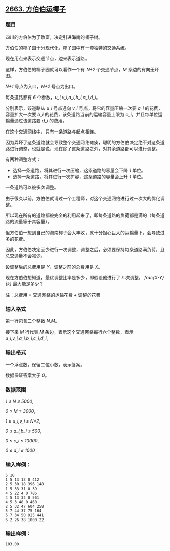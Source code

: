 ## [2663. 方伯伯运椰子](https://www.acwing.com/problem/content/2665/)

### 题目

四川的方伯伯为了致富，决定引进海南的椰子树。

方伯伯的椰子园十分现代化，椰子园中有一套独特的交通系统。

现在用点来表示交通节点，边来表示道路。

这样，方伯伯的椰子园就可以看作一个有 *N+2* 个交通节点，*M* 条边的有向无环图。

*N+1* 号点为入口，*N+2* 号点为出口。

每条道路都有 *6* 个参数，*u_i,v_i,a_i,b_i,c_i,d_i*。

分别表示，该道路从 *u_i* 号点通向 *v_i* 号点，将它的容量压缩一次要 *a_i* 的花费，容量扩大一次要 *b_i* 的花费，该条道路当前的运输容量上限为 *c_i*，并且每单位运输量通过该道路要 *d_i* 的费用。

在这个交通网络中，只有一条道路与起点相连。

因为弄坏了这条道路就会导致整个交通网络瘫痪，聪明的方伯伯决定绝不对这条道路进行调整，也就是说，现在除了这条道路之外，对其余道路都可以进行调整。

有两种调整方式：

- 选择一条道路，将其进行一次压缩，这条道路的容量会下降 *1* 单位。
- 选择一条道路，将其进行一次扩容，这条道路的容量会上升 *1* 单位。

一条道路可以被多次调整。

由于很久以前，方伯伯就请过一个工程师，对这个交通网络进行过一次大的优化调整。

所以现在所有的道路都被完全的利用起来了，即每条道路的负荷都是满的（每条道路的流量等于其容量）。

但方伯伯一想到自己的海南椰子会大丰收，就十分担心巨大的运输量下，会导致过多的花费。

因此，方伯伯决定至少进行一次调整，调整之后，必须要保持每条道路满负荷，且总交通量不会减少。

设调整后的总费用是 *Y*，调整之前的总费用是 *X*。

现在方伯伯想知道，最优调整比率是多少，即假设他进行了 *k* 次调整， *frac{X-Y}{k}* 最大能是多少？

注：总费用 = 交通网络的运输花费 *+* 调整的花费

### 输入格式

第一行包含二个整数 *N,M*。

接下来 *M* 行代表 *M* 条边，表示这个交通网络每行六个整数，表示 *u_i,v_i,a_i,b_i,c_i,d_i*。

### 输出格式

一个浮点数，保留二位小数，表示答案。

数据保证答案大于 *0*。

### 数据范围

*1 ≤ N ≤ 5000*,

*0 ≤ M ≤ 3000*,

*1 ≤ u_i,v_i ≤ N+2*,

*0 ≤ a_i,b_i ≤ 500*,

*0 ≤ c_i ≤ 10000*,

*0 ≤ d_i ≤ 1000*

### 输入样例：

```
5 10
1 5 13 13 0 412
2 5 30 18 396 148
1 5 33 31 0 39
4 5 22 4 0 786
4 5 13 32 0 561
4 5 3 48 0 460
2 5 32 47 604 258
5 7 44 37 75 164
5 7 34 50 925 441
6 2 26 38 1000 22
```

### 输出样例：

```
103.00
```

